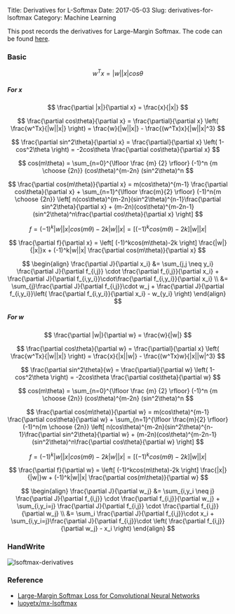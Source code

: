 Title: Derivatives for L-Softmax
Date: 2017-05-03
Slug: derivatives-for-lsoftmax
Category: Machine Learning


This post records the derivatives for Large-Margin Softmax. The code can be found [here](https://github.com/luoyetx/mx-lsoftmax).

### Basic

$$ w^Tx = |w||x|cos\theta $$

##### For $x$

$$ \frac{\partial |x|}{\partial x} = \frac{x}{|x|} $$

$$
\frac{\partial cos\theta}{\partial x} = \frac{\partial}{\partial x} \left( \frac{w^Tx}{|w||x|} \right) = \frac{w}{|w||x|} - \frac{(w^Tx)x}{|w||x|^3}
$$

$$ \frac{\partial sin^2\theta}{\partial x} = \frac{\partial}{\partial x} \left( 1-cos^2\theta \right) = -2cos\theta \frac{\partial cos\theta}{\partial x} $$

$$ cos(m\theta) = \sum_{n=0}^{\lfloor \frac {m} {2} \rfloor} (-1)^n {m \choose {2n}} (cos\theta)^{m-2n} (sin^2\theta)^n $$

$$
\frac{\partial cos(m\theta)}{\partial x} = m(cos\theta)^{m-1} \frac{\partial cos\theta}{\partial x} + \sum_{n=1}^{\lfloor \frac{m}{2} \rfloor} (-1)^n{m \choose {2n}} \left[ n(cos\theta)^{m-2n}(sin^2\theta)^{n-1}\frac{\partial sin^2\theta}{\partial x} + (m-2n)(cos\theta)^{m-2n-1}(sin^2\theta)^n\frac{\partial cos\theta}{\partial x} \right]
$$

$$ f = (-1)^k|w||x|cos(m\theta) - 2k|w||x| = \left[ (-1)^kcos(m\theta) - 2k \right]|w||x| $$

$$ \frac{\partial f}{\partial x} = \left[ (-1)^kcos(m\theta)-2k \right] \frac{|w|}{|x|}x + (-1)^k|w||x| \frac{\partial cos(m\theta)}{\partial x} $$

$$
\begin{align}
\frac{\partial J}{\partial x_i} &= \sum_{j,j \neq y_i} \frac{\partial J}{\partial f_{i,j}} \cdot \frac{\partial f_{i,j}}{\partial x_i} + \frac{\partial J}{\partial f_{i,y_i}}\cdot\frac{\partial f_{i,y_i}}{\partial x_i} \\
&= \sum_{j}\frac{\partial J}{\partial f_{i,j}}\cdot w_j + \frac{\partial J}{\partial f_{i,y_i}}\left( \frac{\partial f_{i,y_i}}{\partial x_i} - w_{y_i} \right)
\end{align}
$$

##### For $w$

$$ \frac{\partial |w|}{\partial w} = \frac{w}{|w|} $$

$$
\frac{\partial cos\theta}{\partial w} = \frac{\partial}{\partial x} \left( \frac{w^Tx}{|w||x|} \right) = \frac{x}{|x||w|} - \frac{(w^Tx)w}{|x||w|^3}
$$

$$ \frac{\partial sin^2\theta}{w} = \frac{\partial}{\partial w} \left( 1-cos^2\theta \right) = -2cos\theta \frac{\partial cos\theta}{\partial w} $$

$$ cos(m\theta) = \sum_{n=0}^{\lfloor \frac {m} {2} \rfloor} (-1)^n {m \choose {2n}} (cos\theta)^{m-2n} (sin^2\theta)^n $$

$$
\frac{\partial cos(m\theta)}{\partial w} = m(cos\theta)^{m-1} \frac{\partial cos\theta}{\partial w} + \sum_{n=1}^{\lfloor \frac{m}{2} \rfloor} (-1)^n{m \choose {2n}} \left[ n(cos\theta)^{m-2n}(sin^2\theta)^{n-1}\frac{\partial sin^2\theta}{\partial w} + (m-2n)(cos\theta)^{m-2n-1}(sin^2\theta)^n\frac{\partial cos\theta}{\partial w} \right]
$$

$$ f = (-1)^k|w||x|cos(m\theta) - 2k|w||x| = \left[ (-1)^kcos(m\theta) - 2k \right]|w||x| $$

$$ \frac{\partial f}{\partial w} = \left[ (-1)^kcos(m\theta)-2k \right] \frac{|x|}{|w|}w + (-1)^k|w||x| \frac{\partial cos(m\theta)}{\partial w} $$

$$
\begin{align}
\frac{\partial J}{\partial w_j} &= \sum_{i,y_i \neq j} \frac{\partial J}{\partial f_{i,j}} \cdot \frac{\partial f_{i,j}}{\partial w_j} + \sum_{i,y_i=j} \frac{\partial J}{\partial f_{i,j}} \cdot \frac{\partial f_{i,j}}{\partial w_j} \\
&= \sum_i \frac{\partial J}{\partial f_{i,j}}\cdot x_i + \sum_{i,y_i=j}\frac{\partial J}{\partial f_{i,j}}\cdot \left( \frac{\partial f_{i,j}}{\partial w_j} - x_i \right)
\end{align}
$$

### HandWrite

![lsoftmax-derivatives]({filename}/images/2017/lsoftmax-derivatives.jpg)

### Reference

- [Large-Margin Softmax Loss for Convolutional Neural Networks](https://arxiv.org/pdf/1612.02295.pdf)
- [luoyetx/mx-lsoftmax](https://github.com/luoyetx/mx-lsoftmax)
